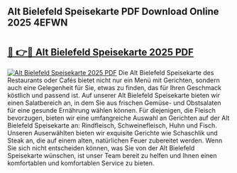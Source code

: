## Alt Bielefeld Speisekarte PDF Download Online 2025 4EFWN

# <h2><a href="http://gc7oh2.nevu.top/?p=Alt+Bielefeld+Speisekarte">🔗 👉🔴 Alt Bielefeld Speisekarte 2025 PDF</a></h2>

[![Alt Bielefeld Speisekarte 2025 PDF](https://i.imgur.com/dBaPXMq.png)](http://gc7oh2.nevu.top/?p=Alt+Bielefeld+Speisekarte)
Die Alt Bielefeld Speisekarte des Restaurants oder Cafés bietet nicht nur ein Menü mit Gerichten, sondern auch eine Gelegenheit für Sie, etwas zu finden, das für Ihren Geschmack köstlich und passend ist. Auf unserer Alt Bielefeld Speisekarte bieten wir einen Salatbereich an, in dem Sie aus frischen Gemüse- und Obstsalaten für eine gesunde Ernährung wählen können. Für diejenigen, die Fleisch bevorzugen, bieten wir eine umfangreiche Auswahl an Gerichten auf der Alt Bielefeld Speisekarte an: Rindfleisch, Schweinefleisch, Huhn und Fisch. Unseren Auserwählten bieten wir exquisite Gerichte wie Schaschlik und Steak an, die auf einem alten, natürlichen Feuer zubereitet werden. Wenn Sie sich nicht entscheiden können, was Sie von der Alt Bielefeld Speisekarte wünschen, ist unser Team bereit zu helfen und Ihnen einen komfortablen und komfortablen Service zu bieten.
